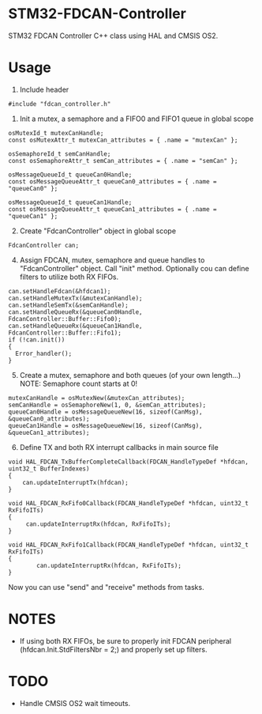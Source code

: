 # STM32-FDCAN-Controller
STM32 FDCAN Controller C++ class using HAL and CMSIS OS2.

# Usage
1. Include header
```
#include "fdcan_controller.h"
```  
1. Init a mutex, a semaphore and a FIFO0 and FIFO1 queue in global scope
```
osMutexId_t mutexCanHandle;
const osMutexAttr_t mutexCan_attributes = { .name = "mutexCan" };

osSemaphoreId_t semCanHandle;
const osSemaphoreAttr_t semCan_attributes = { .name = "semCan" };

osMessageQueueId_t queueCan0Handle;
const osMessageQueueAttr_t queueCan0_attributes = { .name = "queueCan0" };

osMessageQueueId_t queueCan1Handle;
const osMessageQueueAttr_t queueCan1_attributes = { .name = "queueCan1" };
```
2. Create "FdcanController" object in global scope
```
FdcanController can;
```
4. Assign FDCAN, mutex, semaphore and queue handles to "FdcanController" object. Call "init" method. Optionally cou can define filters to utilize both RX FIFOs.
```
can.setHandleFdcan(&hfdcan1);
can.setHandleMutexTx(&mutexCanHandle);
can.setHandleSemTx(&semCanHandle);
can.setHandleQueueRx(&queueCan0Handle, FdcanController::Buffer::Fifo0);
can.setHandleQueueRx(&queueCan1Handle, FdcanController::Buffer::Fifo1);
if (!can.init())
{
  Error_handler();
}
```
5. Create a mutex, semaphore and both queues (of your own length...)
NOTE: Semaphore count starts at 0!
```
mutexCanHandle = osMutexNew(&mutexCan_attributes);
semCanHandle = osSemaphoreNew(1, 0, &semCan_attributes);
queueCan0Handle = osMessageQueueNew(16, sizeof(CanMsg), &queueCan0_attributes);
queueCan1Handle = osMessageQueueNew(16, sizeof(CanMsg), &queueCan1_attributes);
```
6. Define TX and both RX interrupt callbacks in main source file
```
void HAL_FDCAN_TxBufferCompleteCallback(FDCAN_HandleTypeDef *hfdcan, uint32_t BufferIndexes)
{
	can.updateInterruptTx(hfdcan);
}

void HAL_FDCAN_RxFifo0Callback(FDCAN_HandleTypeDef *hfdcan, uint32_t RxFifoITs)
{
	 can.updateInterruptRx(hfdcan, RxFifoITs);
}

void HAL_FDCAN_RxFifo1Callback(FDCAN_HandleTypeDef *hfdcan, uint32_t RxFifoITs)
{
    	can.updateInterruptRx(hfdcan, RxFifoITs);
}
```
Now you can use "send" and "receive" methods from tasks.

# NOTES

* If using both RX FIFOs, be sure to properly init FDCAN peripheral (hfdcan.Init.StdFiltersNbr = 2;) and properly set up filters.

# TODO
* Handle CMSIS OS2 wait timeouts.
